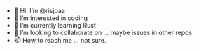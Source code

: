 - 👋 Hi, I’m @risjpaa
- 👀 I’m interested in coding
- 🌱 I’m currently learning Rust
- 💞️ I’m looking to collaborate on ... maybe issues in other repos
- 📫 How to reach me ... not sure.

<!---
risjpaa/risjpaa is a ✨ special ✨ repository because its `README.md` (this file) appears on your GitHub profile.
You can click the Preview link to take a look at your changes.
--->
